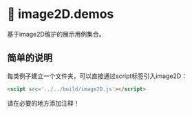 # 🍇 image2D.demos
基于image2D维护的展示用例集合。

简单的说明
--------

每类例子建立一个文件夹，可以直接通过script标签引入image2D：

```html
<scipt src='../../build/image2D.js'></script>
```

请在必要的地方添加注释！

